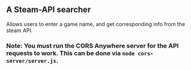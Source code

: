 ## A Steam-API searcher

Allows users to enter a game name, and get corresponding info from the steam API.

### Note: You must run the CORS Anywhere server for the API requests to work. This can be done via `node cors-server/server.js`.